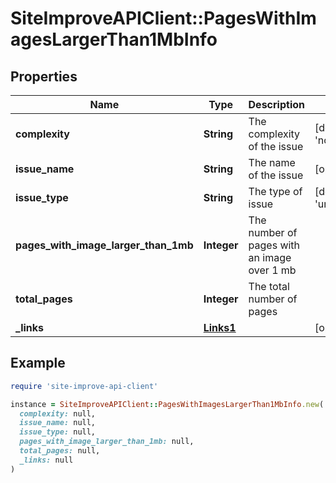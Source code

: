 # SiteImproveAPIClient::PagesWithImagesLargerThan1MbInfo

## Properties

| Name | Type | Description | Notes |
| ---- | ---- | ----------- | ----- |
| **complexity** | **String** | The complexity of the issue | [default to &#39;none&#39;] |
| **issue_name** | **String** | The name of the issue | [optional] |
| **issue_type** | **String** | The type of issue | [default to &#39;unknown&#39;] |
| **pages_with_image_larger_than_1mb** | **Integer** | The number of pages with an image over 1 mb |  |
| **total_pages** | **Integer** | The total number of pages |  |
| **_links** | [**Links1**](Links1.md) |  | [optional] |

## Example

```ruby
require 'site-improve-api-client'

instance = SiteImproveAPIClient::PagesWithImagesLargerThan1MbInfo.new(
  complexity: null,
  issue_name: null,
  issue_type: null,
  pages_with_image_larger_than_1mb: null,
  total_pages: null,
  _links: null
)
```

